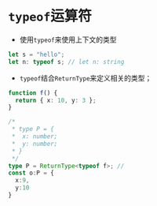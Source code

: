 # `typeof`运算符


+ 使用`typeof`来使用上下文的类型
```typescript
let s = "hello";
let n: typeof s; // let n: string
```
+ `typeof`结合`ReturnType`来定义相关的类型；
```typescript
function f() {
  return { x: 10, y: 3 };
}

/*
 * type P = {
 *  x: number;
 *  y: number;
 * }
 */
type P = ReturnType<typeof f>; //
const o:P = {
  x:9,
  y:10
}
```